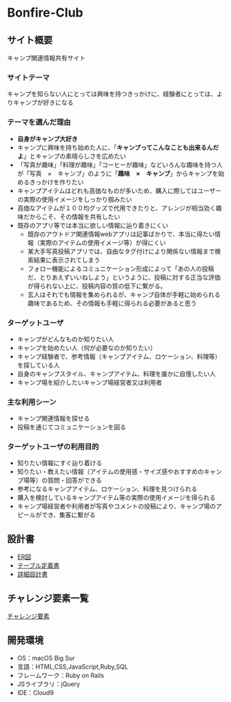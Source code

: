 # Bonfire-Club

## サイト概要
キャンプ関連情報共有サイト

### サイトテーマ
キャンプを知らない人にとっては興味を持つきっかけに、経験者にとっては、よりキャンプが好きになる

### テーマを選んだ理由
- **自身がキャンプ大好き**
- キャンプに興味を持ち始めた人に、「**キャンプってこんなことも出来るんだよ**」とキャンプの素晴らしさを広めたい
- 「写真が趣味」「料理が趣味」「コーヒーが趣味」などいろんな趣味を持つ人が「写真　×　キャンプ」のように「**趣味　×　キャンプ**」からキャンプを始めるきっかけを作りたい
- キャンプアイテムはどれも高価なものが多いため、購入に際してはユーザーの実際の使用イメージをしっかり掴みたい
- 高価なアイテムが１００均グッズで代用できたりと、アレンジが相当効く趣味だからこそ、その情報を共有したい
- 既存のアプリ等では本当に欲しい情報に辿り着きにくい
  - 既存のアウトドア関連情報webアプリは記事ばかりで、本当に得たい情報（実際のアイテムの使用イメージ等）が得にくい
  - 某大手写真投稿アプリでは、自由なタグ付けにより関係ない情報まで検索結果に表示されてしまう
  - フォロー機能によるコミュニケーション形成によって「あの人の投稿だ、とりあえずいいねしよう」というように、投稿に対する正当な評価が得られない上に、投稿内容の質の低下に繋がる。
  - 玄人はそれでも情報を集められるが、キャンプ自体が手軽に始められる趣味であるため、その情報も手軽に得られる必要があると思う

### ターゲットユーザ
- キャンプがどんなものか知りたい人
- キャンプを始めたい人（何が必要なのか知りたい）
- キャンプ経験者で、参考情報（キャンプアイテム、ロケーション、料理等）を探している人
- 自身のキャンプスタイル、キャンプアイテム、料理を誰かに自慢したい人
- キャンプ場を紹介したいキャンプ場経営者又は利用者

### 主な利用シーン
- キャンプ関連情報を探せる
- 投稿を通じてコミュニケーションを図る

### ターゲットユーザの利用目的	
- 知りたい情報にすぐ辿り着ける
- 知りたい・教えたい情報（アイテムの使用感・サイズ感やおすすめのキャンプ場等）の質問・回答ができる
- 参考になるキャンプアイテム、ロケーション、料理を見つけられる
- 購入を検討しているキャンプアイテム等の実際の使用イメージを得られる
- キャンプ場経営者や利用者が写真やコメントの投稿により、キャンプ場のアピールができ、集客に繋がる

## 設計書
- [ER図](https://drive.google.com/file/d/1ymml7Fkh7u8_nLktpGkY7eLkgAgzvsNR/view?usp=sharing)
- [テーブル定義書](https://docs.google.com/spreadsheets/d/1TiKXs-gF7U1hp21zsyggsn9Wx65AIRBJmQt6bPhGByI/edit?usp=sharing)
- [詳細設計書](https://docs.google.com/spreadsheets/d/1j3Ew7qn6H9omB5gyCthA_8D-DoOXKvXJ7WoKEB-mPPE/edit?usp=sharing)

## チャレンジ要素一覧
[チャレンジ要素](https://docs.google.com/spreadsheets/d/1lzPPfHXpo8iiL9e9x6RtkWUOUH-uQZxFOOObnomo3rw/edit?usp=sharing)

## 開発環境
- OS：macOS Big Sur
- 言語：HTML,CSS,JavaScript,Ruby,SQL
- フレームワーク：Ruby on Rails
- JSライブラリ：jQuery
- IDE：Cloud9
